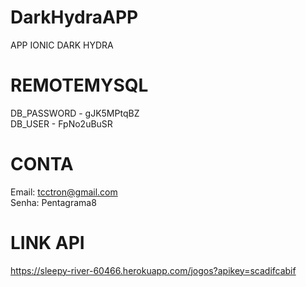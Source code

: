 # DarkHydraAPP
APP IONIC DARK HYDRA

# REMOTEMYSQL
DB_PASSWORD - gJK5MPtqBZ<br>
DB_USER - FpNo2uBuSR

# CONTA
Email: tcctron@gmail.com<br>
Senha: Pentagrama8

# LINK API
https://sleepy-river-60466.herokuapp.com/jogos?apikey=scadifcabif
